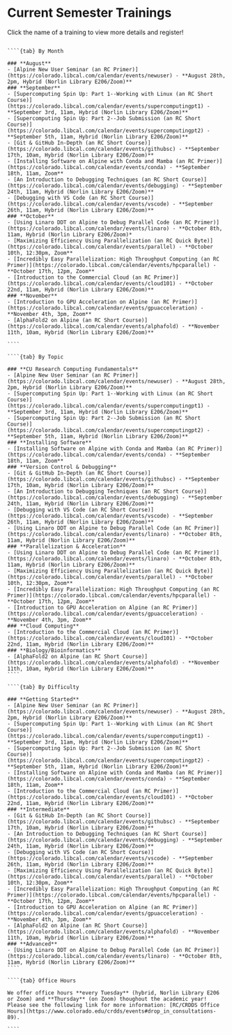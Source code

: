 # Current Semester Trainings

Click the name of a training to view more details and register!

`````{tabs}

````{tab} By Month

### **August**
- [Alpine New User Seminar (an RC Primer)](https://colorado.libcal.com/calendar/events/newuser) - **August 28th, 2pm, Hybrid (Norlin Library E206/Zoom)**
### **September**
- [Supercomputing Spin Up: Part 1--Working with Linux (an RC Short Course)](https://colorado.libcal.com/calendar/events/supercomputingpt1) - **September 3rd, 11am, Hybrid (Norlin Library E206/Zoom)**
- [Supercomputing Spin Up: Part 2--Job Submission (an RC Short Course)](https://colorado.libcal.com/calendar/events/supercomputingpt2) - **September 5th, 11am, Hybrid (Norlin Library E206/Zoom)**
- [Git & GitHub In-Depth (an RC Short Course)](https://colorado.libcal.com/calendar/events/githubsc) - **September 17th, 10am, Hybrid (Norlin Library E206/Zoom)**
- [Installing Software on Alpine with Conda and Mamba (an RC Primer)](https://colorado.libcal.com/calendar/events/conda) - **September 18th, 11am, Zoom**
- [An Introduction to Debugging Techniques (an RC Short Course)](https://colorado.libcal.com/calendar/events/debugging) - **September 24th, 11am, Hybrid (Norlin Library E206/Zoom)**
- [Debugging with VS Code (an RC Short Course)](https://colorado.libcal.com/calendar/events/vscode) - **September 26th, 11am, Hybrid (Norlin Library E206/Zoom)**
### **October**
- [Using Linaro DDT on Alpine to Debug Parallel Code (an RC Primer)](https://colorado.libcal.com/calendar/events/linaro) - **October 8th, 11am, Hybrid (Norlin Library E206/Zoom)*
- [Maximizing Efficiency Using Parallelization (an RC Quick Byte)](https://colorado.libcal.com/calendar/events/parallel) - **October 10th, 12:30pm, Zoom**
- [Incredibly Easy Parallelization: High Throughput Computing (an RC Primer)](https://colorado.libcal.com/calendar/events/hpcparallel) - **October 17th, 12pm, Zoom**
- [Introduction to the Commercial Cloud (an RC Primer)](https://colorado.libcal.com/calendar/events/cloud101) - **October 22nd, 11am, Hybrid (Norlin Library E206/Zoom)**
### **November**
- [Introduction to GPU Acceleration on Alpine (an RC Primer)](https://colorado.libcal.com/calendar/events/gpuacceleration) - **November 4th, 3pm, Zoom**
- [AlphaFold2 on Alpine (an RC Short Course)](https://colorado.libcal.com/calendar/events/alphafold) - **November 11th, 10am, Hybrid (Norlin Library E206/Zoom)**

````

````{tab} By Topic

### **CU Research Computing Fundamentals**
- [Alpine New User Seminar (an RC Primer)](https://colorado.libcal.com/calendar/events/newuser) - **August 28th, 2pm, Hybrid (Norlin Library E206/Zoom)**
- [Supercomputing Spin Up: Part 1--Working with Linux (an RC Short Course)](https://colorado.libcal.com/calendar/events/supercomputingpt1) - **September 3rd, 11am, Hybrid (Norlin Library E206/Zoom)**
- [Supercomputing Spin Up: Part 2--Job Submission (an RC Short Course)](https://colorado.libcal.com/calendar/events/supercomputingpt2) - **September 5th, 11am, Hybrid (Norlin Library E206/Zoom)**
### **Installing Software**
- [Installing Software on Alpine with Conda and Mamba (an RC Primer)](https://colorado.libcal.com/calendar/events/conda) - **September 18th, 11am, Zoom**
### **Version Control & Debugging**
- [Git & GitHub In-Depth (an RC Short Course)](https://colorado.libcal.com/calendar/events/githubsc) - **September 17th, 10am, Hybrid (Norlin Library E206/Zoom)**
- [An Introduction to Debugging Techniques (an RC Short Course)](https://colorado.libcal.com/calendar/events/debugging) - **September 24th, 11am, Hybrid (Norlin Library E206/Zoom)**
- [Debugging with VS Code (an RC Short Course)](https://colorado.libcal.com/calendar/events/vscode) - **September 26th, 11am, Hybrid (Norlin Library E206/Zoom)**
- [Using Linaro DDT on Alpine to Debug Parallel Code (an RC Primer)](https://colorado.libcal.com/calendar/events/linaro) - **October 8th, 11am, Hybrid (Norlin Library E206/Zoom)**
### **Parallelization & Acceleration**
- [Using Linaro DDT on Alpine to Debug Parallel Code (an RC Primer)](https://colorado.libcal.com/calendar/events/linaro) - **October 8th, 11am, Hybrid (Norlin Library E206/Zoom)**
- [Maximizing Efficiency Using Parallelization (an RC Quick Byte)](https://colorado.libcal.com/calendar/events/parallel) - **October 10th, 12:30pm, Zoom**
- [Incredibly Easy Parallelization: High Throughput Computing (an RC Primer)](https://colorado.libcal.com/calendar/events/hpcparallel) - **October 17th, 12pm, Zoom**
- [Introduction to GPU Acceleration on Alpine (an RC Primer)](https://colorado.libcal.com/calendar/events/gpuacceleration) - **November 4th, 3pm, Zoom**
### **Cloud Computing**
- [Introduction to the Commercial Cloud (an RC Primer)](https://colorado.libcal.com/calendar/events/cloud101) - **October 22nd, 11am, Hybrid (Norlin Library E206/Zoom)**
### **Biology/Bioinformatics**
- [AlphaFold2 on Alpine (an RC Short Course)](https://colorado.libcal.com/calendar/events/alphafold) - **November 11th, 10am, Hybrid (Norlin Library E206/Zoom)**
````

````{tab} By Difficulty

### **Getting Started**
- [Alpine New User Seminar (an RC Primer)](https://colorado.libcal.com/calendar/events/newuser) - **August 28th, 2pm, Hybrid (Norlin Library E206/Zoom)**
- [Supercomputing Spin Up: Part 1--Working with Linux (an RC Short Course)](https://colorado.libcal.com/calendar/events/supercomputingpt1) - **September 3rd, 11am, Hybrid (Norlin Library E206/Zoom)**
- [Supercomputing Spin Up: Part 2--Job Submission (an RC Short Course)](https://colorado.libcal.com/calendar/events/supercomputingpt2) - **September 5th, 11am, Hybrid (Norlin Library E206/Zoom)**
- [Installing Software on Alpine with Conda and Mamba (an RC Primer)](https://colorado.libcal.com/calendar/events/conda) - **September 18th, 11am, Zoom**
- [Introduction to the Commercial Cloud (an RC Primer)](https://colorado.libcal.com/calendar/events/cloud101) - **October 22nd, 11am, Hybrid (Norlin Library E206/Zoom)**
### **Intermediate**
- [Git & GitHub In-Depth (an RC Short Course)](https://colorado.libcal.com/calendar/events/githubsc) - **September 17th, 10am, Hybrid (Norlin Library E206/Zoom)**
- [An Introduction to Debugging Techniques (an RC Short Course)](https://colorado.libcal.com/calendar/events/debugging) - **September 24th, 11am, Hybrid (Norlin Library E206/Zoom)**
- [Debugging with VS Code (an RC Short Course)](https://colorado.libcal.com/calendar/events/vscode) - **September 26th, 11am, Hybrid (Norlin Library E206/Zoom)**
- [Maximizing Efficiency Using Parallelization (an RC Quick Byte)](https://colorado.libcal.com/calendar/events/parallel) - **October 10th, 12:30pm, Zoom**
- [Incredibly Easy Parallelization: High Throughput Computing (an RC Primer)](https://colorado.libcal.com/calendar/events/hpcparallel) - **October 17th, 12pm, Zoom**
- [Introduction to GPU Acceleration on Alpine (an RC Primer)](https://colorado.libcal.com/calendar/events/gpuacceleration) - **November 4th, 3pm, Zoom**
- [AlphaFold2 on Alpine (an RC Short Course)](https://colorado.libcal.com/calendar/events/alphafold) - **November 11th, 10am, Hybrid (Norlin Library E206/Zoom)**
### **Advanced**
- [Using Linaro DDT on Alpine to Debug Parallel Code (an RC Primer)](https://colorado.libcal.com/calendar/events/linaro) - **October 8th, 11am, Hybrid (Norlin Library E206/Zoom)**
````

````{tab} Office Hours

We offer office hours **every Tuesday** (hybrid, Norlin Library E206 or Zoom) and **Thursday** (on Zoom) thoughout the academic year! Please see the following link for more information: [RC/CRDDS Office Hours](https://www.colorado.edu/crdds/events#drop_in_consultations-89).

````
`````
